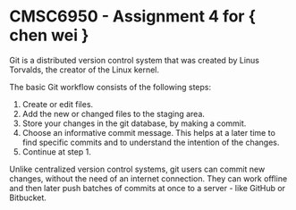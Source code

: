 # CMSC6950 - Assignment 4 for { chen wei }

Git is a distributed version control system that was created by
Linus Torvalds, the creator of the Linux kernel.

The basic Git workflow consists of the following steps:

1. Create or edit files.
2. Add the new or changed files to the staging area.
3. Store your changes in the git database, by making a commit.
4. Choose an informative commit message. This helps at a later time to find 
   specific commits and to understand the intention of the changes.
5. Continue at step 1.


Unlike centralized version control systems, git users can commit new changes, 
without the need of an internet connection. They can work offline and then later
push batches of commits at once to a server - like GitHub or Bitbucket.
